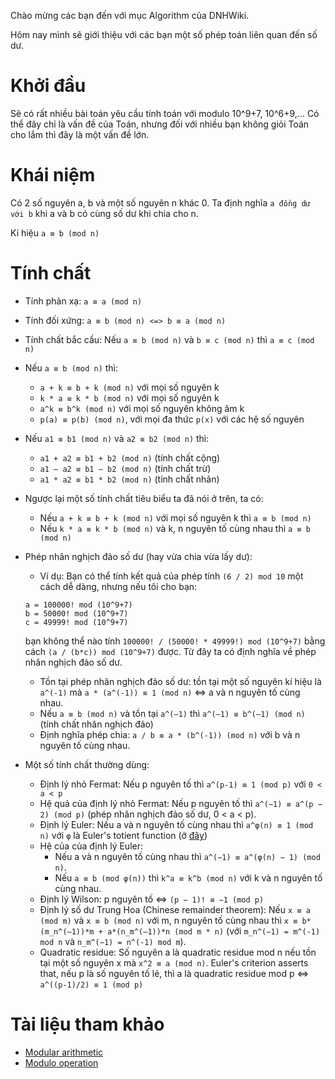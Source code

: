 Chào mừng các bạn đến với mục Algorithm của DNHWiki.

Hôm nay mình sẽ giới thiệu với các bạn một số phép toán liên quan đến số dư.

# Khởi đầu
Sẽ có rất nhiều bài toán yêu cầu tính toán với modulo 10^9+7, 10^6+9,... Có thể đây chỉ là vấn đề của Toán, nhưng đối với nhiều bạn không giỏi Toán cho lắm thì đây là một vấn đề lớn.

# Khái niệm
Có 2 số nguyên a, b và một số nguyên n khác 0. Ta định nghĩa `a đồng dư với b` khi a và b có cùng số dư khi chia cho n.

Kí hiệu `a ≡ b (mod n)`

# Tính chất
* Tính phản xạ: `a ≡ a (mod n)`
* Tính đối xứng: `a ≡ b (mod n) <=> b ≡ a (mod n)`
* Tính chất bắc cầu: Nếu `a ≡ b (mod n)` và `b ≡ c (mod n)` thì `a ≡ c (mod n)`

* Nếu `a ≡ b (mod n)` thì:
	- `a + k ≡ b + k (mod n)` với mọi số nguyên k
	- `k * a ≡ k * b (mod n)` với mọi số nguyên k
	- `a^k ≡ b^k (mod n)` với mọi số nguyên không âm k
	- `p(a) ≡ p(b) (mod n)`, với mọi đa thức `p(x)` với các hệ số nguyên

* Nếu `a1 ≡ b1 (mod n)` và `a2 ≡ b2 (mod n)` thì:
	- `a1 + a2 ≡ b1 + b2 (mod n)` (tính chất cộng)
	- `a1 – a2 ≡ b1 – b2 (mod n)` (tính chất trừ)
	- `a1 * a2 ≡ b1 * b2 (mod n)` (tính chất nhân)

* Ngược lại một số tính chất tiêu biểu ta đã nói ở trên, ta có:
	- Nếu `a + k ≡ b + k (mod n)` với mọi số nguyên k thì `a ≡ b (mod n)`
	- Nếu `k * a ≡ k * b (mod n)` và k, n nguyên tố cùng nhau thì `a ≡ b (mod n)`

* Phép nhân nghịch đảo số dư (hay vừa chia vừa lấy dư):
	- Ví dụ: Bạn có thể tính kết quả của phép tính `(6 / 2) mod 10` một cách dễ dàng, nhưng nếu tôi cho bạn:
	```
	a = 100000! mod (10^9+7)
	b = 50000! mod (10^9+7)
	c = 49999! mod (10^9+7)
	```
	bạn không thể nào tính `100000! / (50000! * 49999!) mod (10^9+7)` bằng cách `(a / (b*c)) mod (10^9+7)` được.
	Từ đây ta có định nghĩa về phép nhân nghịch đảo số dư.
	- Tồn tại phép nhân nghịch đảo số dư: tồn tại một số nguyên kí hiệu là `a^(-1)` mà `a * (a^(-1)) ≡ 1 (mod n)` <=> a và n nguyên tố cùng nhau.
	- Nếu `a ≡ b (mod n)` và tồn tại `a^(–1)` thì `a^(–1) ≡ b^(–1) (mod n)` (tính chất nhân nghịch đảo)
	- Định nghĩa phép chia: `a / b ≡ a * (b^(-1)) (mod n)` với b và n nguyên tố cùng nhau.

* Một số tính chất thường dùng:
	- Định lý nhỏ Fermat: Nếu p nguyên tố thì `a^(p-1) ≡ 1 (mod p)` với `0 < a < p`
	- Hệ quả của định lý nhỏ Fermat: Nếu p nguyên tố thì `a^(−1) ≡ a^(p − 2) (mod p)` (phép nhân nghịch đảo số dư, 0 < a < p).
	- Định lý Euler: Nếu a và n nguyên tố cùng nhau thì `a^φ(n) ≡ 1 (mod n)` với `φ` là Euler's totient function (ở [đây](/Algorithm/Math/Modulo/Euler-s_totient_function_(ETF).md))
	- Hệ của của định lý Euler:
		+ Nếu a và n nguyên tố cùng nhau thì `a^(−1) ≡ a^(φ(n) − 1) (mod n)`.
		+ Nếu `a ≡ b (mod φ(n))` thì `k^a ≡ k^b (mod n)` với k và n nguyên tố cùng nhau.
	- Định lý Wilson: p nguyên tố <=> `(p − 1)! ≡ −1 (mod p)`
	- Định lý số dư Trung Hoa (Chinese remainder theorem): Nếu `x ≡ a (mod m)` và `x ≡ b (mod n)` với m, n nguyên tố cùng nhau thì `x ≡ b*(m_n^(–1))*m + a*(n_m^(–1))*n (mod m * n)` (với `m_n^(−1) = m^(-1) mod n` và `n_m^(−1) = n^(-1) mod m`).
	- Quadratic residue: Số nguyên a là quadratic residue mod n nếu tồn tại một số nguyên x mà `x^2 ≡ a (mod n)`. Euler's criterion asserts that, nếu p là số nguyên tố lẻ, thì a là quadratic residue mod p <=> `a^((p-1)/2) ≡ 1 (mod p)`

# Tài liệu tham khảo
- [Modular arithmetic](https://en.wikipedia.org/wiki/Modular_arithmetic)
- [Modulo operation](https://en.wikipedia.org/wiki/Modulo_operation)

